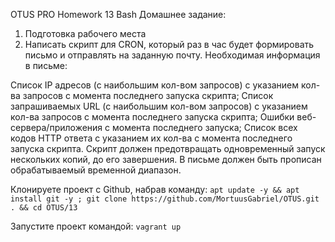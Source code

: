 OTUS PRO Homework 13 Bash
Домашнее задание:
1. Подготовка рабочего места
2. Написать скрипт для CRON, который раз в час будет формировать письмо и отправлять на заданную почту.
Необходимая информация в письме:

Список IP адресов (с наибольшим кол-вом запросов) с указанием кол-ва запросов c момента последнего запуска скрипта;
Список запрашиваемых URL (с наибольшим кол-вом запросов) с указанием кол-ва запросов c момента последнего запуска скрипта;
Ошибки веб-сервера/приложения c момента последнего запуска;
Список всех кодов HTTP ответа с указанием их кол-ва с момента последнего запуска скрипта.
Скрипт должен предотвращать одновременный запуск нескольких копий, до его завершения. В письме должен быть прописан обрабатываемый временной диапазон.

Клонируете проект с Github, набрав команду:
```apt update -y && apt install git -y ; git clone https://github.com/MortuusGabriel/OTUS.git . && cd OTUS/13```

Запустите проект командой:
```vagrant up```
